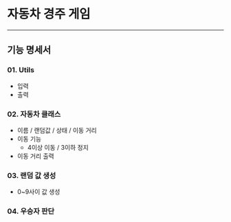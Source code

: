 # 자동차 경주 게임

<hr>

## 기능 명세서 
### 01. Utils 
 - 입력 
 - 출력

### 02. 자동차 클래스 
 - 이름 / 랜덤값 / 상태 / 이동 거리 
 - 이동 기능 
   - 4이상 이동 / 3이하 정지
 - 이동 거리 출력

### 03. 랜덤 값 생성
 - 0~9사이 값 생성


### 04. 우승자 판단

